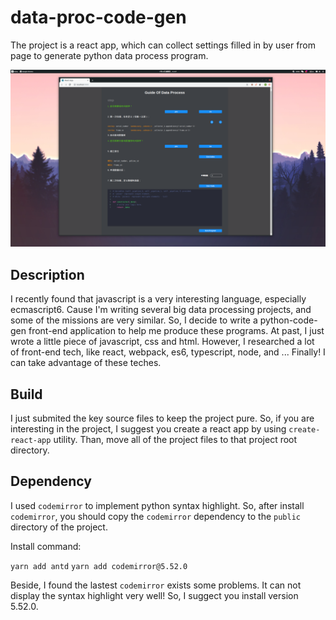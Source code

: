 # data-proc-code-gen

The project is a react app, which can collect settings filled in by user from page to generate python data process program.

<img src="share/appearance.png" width="720">

## Description

I recently found that javascript is a very interesting language, especially ecmascript6. Cause I'm writing several big data processing projects, and some of the missions are very similar. So, I decide to write a python-code-gen front-end application to help me produce these programs. At past, I just wrote a little piece of javascript, css and html. However, I researched a lot of front-end tech, like react, webpack, es6, typescript, node, and ... Finally! I can take advantage of these teches.

## Build

I just submited the key source files to keep the project pure. So, if you are interesting in the project, I suggest you create a react app by using `create-react-app` utility. Than, move all of the project files to that project root directory.

## Dependency

I used `codemirror` to implement python syntax highlight. So, after install `codemirror`, you should copy the `codemirror` dependency to the `public` directory of the project.

Install command:

`yarn add antd`
`yarn add codemirror@5.52.0`

Beside, I found the lastest `codemirror` exists some problems. It can not display the syntax highlight very well! So, I suggect you install version 5.52.0.
